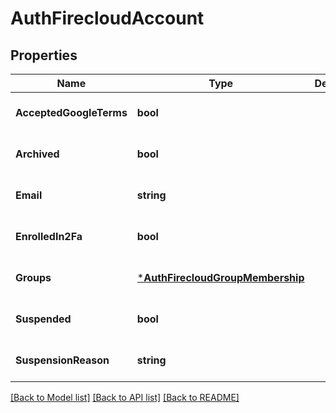 # AuthFirecloudAccount

## Properties
Name | Type | Description | Notes
------------ | ------------- | ------------- | -------------
**AcceptedGoogleTerms** | **bool** |  | [optional] [default to null]
**Archived** | **bool** |  | [optional] [default to null]
**Email** | **string** |  | [optional] [default to null]
**EnrolledIn2Fa** | **bool** |  | [optional] [default to null]
**Groups** | [***AuthFirecloudGroupMembership**](auth.FirecloudGroupMembership.md) |  | [optional] [default to null]
**Suspended** | **bool** |  | [optional] [default to null]
**SuspensionReason** | **string** |  | [optional] [default to null]

[[Back to Model list]](../README.md#documentation-for-models) [[Back to API list]](../README.md#documentation-for-api-endpoints) [[Back to README]](../README.md)



